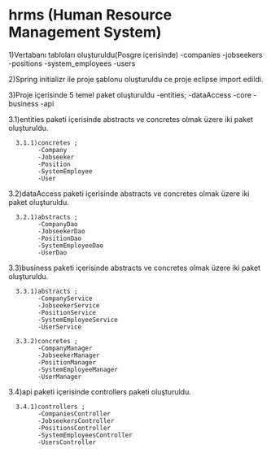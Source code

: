 # hrms  (Human Resource Management System)

1)Vertabanı tabloları oluşturuldu(Posgre içerisinde)
   -companies
   -jobseekers
   -positions
   -system_employees
   -users
   
2)Spring initializr ile proje şablonu oluşturuldu ce proje eclipse import edildi.

3)Proje içerisinde 5 temel paket oluşturuldu
   -entities;
   -dataAccess
   -core
   -business
   -api
   
   3.1)entities paketi içerisinde abstracts ve concretes olmak üzere iki paket oluşturuldu.
      
      3.1.1)concretes ;
            -Company
            -Jobseeker
            -Position
            -SystemEmployee
            -User
            
   3.2)dataAccess paketi içerisinde abstracts ve concretes olmak üzere iki paket oluşturuldu.
      
      3.2.1)abstracts ;
            -CompanyDao
            -JobseekerDao
            -PositionDao
            -SystemEmployeeDao
            -UserDao
   
   3.3)business paketi içerisinde abstracts ve concretes olmak üzere iki paket oluşturuldu.
      
      3.3.1)abstracts ;
            -CompanyService
            -JobseekerService
            -PositionService
            -SystemEmployeeService
            -UserService  
            
      3.3.2)concretes ;
            -CompanyManager
            -JobseekerManager
            -PositionManager
            -SystemEmployeeManager
            -UserManager  
            
   3.4)api paketi içerisinde controllers paketi oluşturuldu.
      
      3.4.1)controllers ;
            -CompaniesController
            -JobseekersController
            -PositionsController
            -SystemEmployeesController
            -UsersController        
            
            
            
            
     
